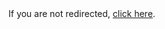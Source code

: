 <!DOCTYPE html>
<html>
<head>
    <meta http-equiv="refresh" content="0; url=./intro" />
</head>
<body>
    If you are not redirected, <a href="./intro.md">click here</a>.
</body>
</html>
